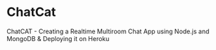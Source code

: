# ChatCat
ChatCAT - Creating a Realtime Multiroom Chat App using Node.js and MongoDB &amp; Deploying it on Heroku
